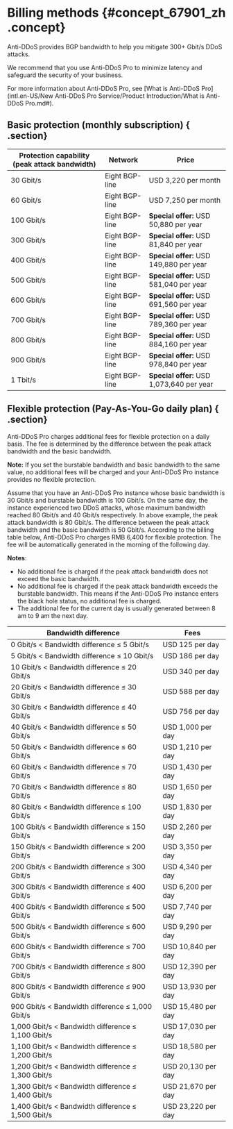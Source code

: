 # Billing methods {#concept_67901_zh .concept}

Anti-DDoS provides BGP bandwidth to help you mitigate 300+ Gbit/s DDoS attacks.

We recommend that you use Anti-DDoS Pro to minimize latency and safeguard the security of your business.

For more information about Anti-DDoS Pro, see [What is Anti-DDoS Pro](intl.en-US/New Anti-DDoS Pro Service/Product Introduction/What is Anti-DDoS Pro.md#).

## Basic protection \(monthly subscription\) { .section}

|Protection capability \(peak attack bandwidth\)|Network|Price|
|-----------------------------------------------|-------|-----|
|30 Gbit/s|Eight BGP-line|USD 3,220 per month|
|60 Gbit/s|Eight BGP-line|USD 7,250 per month|
|100 Gbit/s|Eight BGP-line|**Special offer:** USD 50,880 per year|
|300 Gbit/s|Eight BGP-line|**Special offer:** USD 81,840 per year|
|400 Gbit/s|Eight BGP-line|**Special offer:** USD 149,880 per year|
|500 Gbit/s|Eight BGP-line|**Special offer:** USD 581,040 per year|
|600 Gbit/s|Eight BGP-line|**Special offer:** USD 691,560 per year|
|700 Gbit/s|Eight BGP-line|**Special offer:** USD 789,360 per year|
|800 Gbit/s|Eight BGP-line|**Special offer:** USD 884,160 per year|
|900 Gbit/s|Eight BGP-line|**Special offer:** USD 978,840 per year|
|1 Tbit/s|Eight BGP-line|**Special offer:** USD 1,073,640 per year|

## Flexible protection \(Pay-As-You-Go daily plan\) { .section}

Anti-DDoS Pro charges additional fees for flexible protection on a daily basis. The fee is determined by the difference between the peak attack bandwidth and the basic bandwidth.

**Note:** If you set the burstable bandwidth and basic bandwidth to the same value, no additional fees will be charged and your Anti-DDoS Pro instance provides no flexible protection.

Assume that you have an Anti-DDoS Pro instance whose basic bandwidth is 30 Gbit/s and burstable bandwidth is 100 Gbit/s. On the same day, the instance experienced two DDoS attacks, whose maximum bandwidth reached 80 Gbit/s and 40 Gbit/s respectively. In above example, the peak attack bandwidth is 80 Gbit/s. The difference between the peak attack bandwidth and the basic bandwidth is 50 Gbit/s. According to the billing table below, Anti-DDoS Pro charges RMB 6,400 for flexible protection. The fee will be automatically generated in the morning of the following day.

**Notes**:

-   No additional fee is charged if the peak attack bandwidth does not exceed the basic bandwidth.
-   No additional fee is charged if the peak attack bandwidth exceeds the burstable bandwidth. This means if the Anti-DDoS Pro instance enters the black hole status, no additional fee is charged.
-   The additional fee for the current day is usually generated between 8 am to 9 am the next day.

|Bandwidth difference|Fees|
|--------------------|----|
|0 Gbit/s < Bandwidth difference ≤ 5 Gbit/s|USD 125 per day|
|5 Gbit/s < Bandwidth difference ≤ 10 Gbit/s|USD 186 per day|
|10 Gbit/s < Bandwidth difference ≤ 20 Gbit/s|USD 340 per day|
|20 Gbit/s < Bandwidth difference ≤ 30 Gbit/s|USD 588 per day|
|30 Gbit/s < Bandwidth difference ≤ 40 Gbit/s|USD 756 per day|
|40 Gbit/s < Bandwidth difference ≤ 50 Gbit/s|USD 1,000 per day|
|50 Gbit/s < Bandwidth difference ≤ 60 Gbit/s|USD 1,210 per day|
|60 Gbit/s < Bandwidth difference ≤ 70 Gbit/s|USD 1,430 per day|
|70 Gbit/s < Bandwidth difference ≤ 80 Gbit/s|USD 1,650 per day|
|80 Gbit/s < Bandwidth difference ≤ 100 Gbit/s|USD 1,830 per day|
|100 Gbit/s < Bandwidth difference ≤ 150 Gbit/s|USD 2,260 per day|
|150 Gbit/s < Bandwidth difference ≤ 200 Gbit/s|USD 3,350 per day|
|200 Gbit/s < Bandwidth difference ≤ 300 Gbit/s|USD 4,340 per day|
|300 Gbit/s < Bandwidth difference ≤ 400 Gbit/s|USD 6,200 per day|
|400 Gbit/s < Bandwidth difference ≤ 500 Gbit/s|USD 7,740 per day|
|500 Gbit/s < Bandwidth difference ≤ 600 Gbit/s|USD 9,290 per day|
|600 Gbit/s < Bandwidth difference ≤ 700 Gbit/s|USD 10,840 per day|
|700 Gbit/s < Bandwidth difference ≤ 800 Gbit/s|USD 12,390 per day|
|800 Gbit/s < Bandwidth difference ≤ 900 Gbit/s|USD 13,930 per day|
|900 Gbit/s < Bandwidth difference ≤ 1,000 Gbit/s|USD 15,480 per day|
|1,000 Gbit/s < Bandwidth difference ≤ 1,100 Gbit/s|USD 17,030 per day|
|1,100 Gbit/s < Bandwidth difference ≤ 1,200 Gbit/s|USD 18,580 per day|
|1,200 Gbit/s < Bandwidth difference ≤ 1,300 Gbit/s|USD 20,130 per day|
|1,300 Gbit/s < Bandwidth difference ≤ 1,400 Gbit/s|USD 21,670 per day|
|1,400 Gbit/s < Bandwidth difference ≤ 1,500 Gbit/s|USD 23,220 per day|


